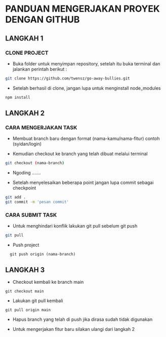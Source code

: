 # PANDUAN MENGERJAKAN PROYEK DENGAN GITHUB
## LANGKAH 1
### CLONE PROJECT

<ul>
  <li>Buka folder untuk menyimpan repository, setelah itu buka terminal dan jalankan perintah berikut :</li>
</ul>

```bash
git clone https://github.com/twensz/go-away-bullies.git
```

<ul>
  <li>Setelah berhasil di clone, jangan lupa untuk menginstall node_modules</li>
</ul>

```bash
npm install
```

## LANGKAH 2
### CARA MENGERJAKAN TASK

<ul>
  <li>Membuat branch baru dengan format (nama-kamu/nama-fitur) contoh (syidan/login)</li>
</ul>

<ul>
  <li>Kemudian checkout ke branch yang telah dibuat melalui terminal</li>
</ul>
  
  ```bash
git checkout (nama-branch)
```

<ul>
  <li>Ngoding .......</li>
</ul>

<ul>
  <li>Setelah menyelesaikan beberapa point jangan lupa commit sebagai checkpoint</li>
</ul>
  
  ```bash
git add .
git commit -m 'pesan commit'
```


### CARA SUBMIT TASK

<ul>
  <li>Untuk menghindari konflik lakukan git pull sebelum git push</li>
</ul>

  ```bash
git pull
```

<ul>
  <li>Push project </li>
</ul>

```
  git push origin (nama-branch)
```

## LANGKAH 3

<ul>
  <li>Checkout kembali ke branch main</li>
</ul>

```
git checkout main
```

<ul>
  <li>Lakukan git pull kembali</li>
</ul>

```
git pull origin main
```

<ul>
  <li>Hapus branch yang telah di push jika dirasa sudah tidak digunakan</li>
</ul>
<ul>
  <li>Untuk mengerjakan fitur baru silakan ulangi dari langkah 2</li>
</ul>
